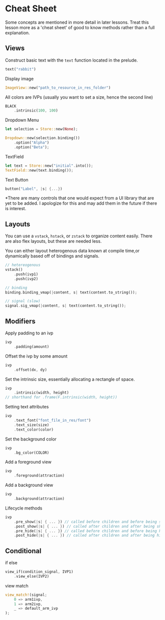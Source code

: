 # Cheat Sheet

Some concepts are mentioned in more detail in later lessons. Treat this lesson more as a
'cheat sheet' of good to know methods rather than a full explanation.

## Views
Construct basic text with the `text` function located in the prelude.
```rust
text("rabbit")
```

Display image
```rust
ImageView::new("path_to_resource_in_res_folder")
```

All colors are IVPs (usually you want to set a size, hence the second line)
```rust
BLACK
    .intrinsic(100, 100)
```

Dropdown Menu
```rust
let selection = Store::new(None);

Dropdown::new(selection.binding())
    .option("Alpha")
    .option("Beta");
```

TextField
```rust
let text = Store::new("initial".into());
TextField::new(text.binding());
```

Text Button
```rust
button("Label", |s| {...})
```

\*There are many controls that one would expect from a UI library that are yet to
be added. I apologize for this and may add them in the future if there is interest.

## Layouts

You can use a `vstack`, `hstack`, or `zstack` to organize content easily.
There are also flex layouts, but these are needed less.

You can either layout heterogenous data known at compile time,or dynamically
based off of bindings and signals.
```rust
// hetereogenous
vstack()
    .push(ivp1)
    .push(ivp2)

// binding
binding.binding_vmap(|content, s| text(content.to_string());

// signal (slow)
signal.sig_vmap(|content, s| text(content.to_string());
```

## Modifiers

Apply padding to an ivp
```rust
ivp
    .padding(amount)
```

Offset the ivp by some amount
```rust
ivp
    .offset(dx, dy)
```

Set the intrinsic size, essentially allocating a rectangle of space.
```rust
ivp
    .intrinsic(width, height)
// shorthand for .frame(F.intrinsic(width, height))
```

Setting text attributes
```rust
ivp
    .text_font("font_file_in_res/font")
    .text_size(size)
    .text_color(color)
```

Set the background color
```rust
ivp
    .bg_color(COLOR)
```

Add a foreground view
```rust
ivp
    .foreground(attraction)
```

Add a background view
```rust
ivp
    .background(attraction)
```

Lifecycle methods
```rust
ivp
    .pre_show(|s| { ... }) // called before children and before being shown
    .post_show(|s| { ... }) // called after children and after being shown
    .pre_hide(|s| { ... }) // called before children and before being hidden
    .post_hide(|s| { ... }) // called after children and after being hidden
```

## Conditional

if else
```rust
view_if(condition_signal, IVP1)
    .view_else(IVP2)
```

view match
```rust
view_match!(signal;
    0 => arm1ivp,
    1 => arm2ivp,
    _ => default_arm_ivp
);
```
